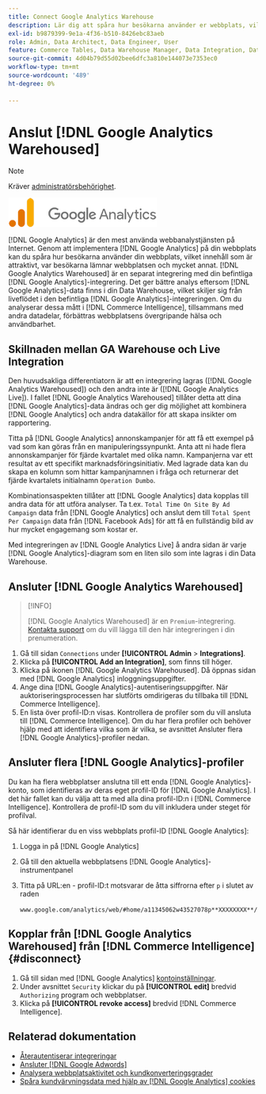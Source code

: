 ```yaml
---
title: Connect Google Analytics Warehouse
description: Lär dig att spåra hur besökarna använder er webbplats, vilket innehåll som är attraktivt, var besökarna lämnar webbplatsen och mycket annat.
exl-id: b9879399-9e1a-4f36-b510-8426ebc83aeb
role: Admin, Data Architect, Data Engineer, User
feature: Commerce Tables, Data Warehouse Manager, Data Integration, Data Import/Export
source-git-commit: 4d04b79d55d02bee6dfc3a810e144073e7353ec0
workflow-type: tm+mt
source-wordcount: '489'
ht-degree: 0%

---
```


# Anslut [!DNL Google Analytics Warehoused]

>[!NOTE]
>
>Kräver [administratörsbehörighet](../../../administrator/user-management/user-management.md).

![Google Analytics-logotyp](../../../assets/google-analytics-logo.png)

[!DNL Google Analytics] är den mest använda webbanalystjänsten på Internet. Genom att implementera [!DNL Google Analytics] på din webbplats kan du spåra hur besökarna använder din webbplats, vilket innehåll som är attraktivt, var besökarna lämnar webbplatsen och mycket annat. [!DNL Google Analytics Warehoused] är en separat integrering med din befintliga [!DNL Google Analytics]-integrering. Det ger bättre analys eftersom [!DNL Google Analytics]-data finns i din Data Warehouse, vilket skiljer sig från liveflödet i den befintliga [!DNL Google Analytics]-integreringen. Om du analyserar dessa mått i [!DNL Commerce Intelligence], tillsammans med andra datadelar, förbättras webbplatsens övergripande hälsa och användbarhet.

## Skillnaden mellan GA Warehouse och Live Integration

Den huvudsakliga differentiatorn är att en integrering lagras ([!DNL Google Analytics Warehoused]) och den andra inte är ([!DNL Google Analytics Live]). I fallet [!DNL Google Analytics Warehoused] tillåter detta att dina [!DNL Google Analytics]-data ändras och ger dig möjlighet att kombinera [!DNL Google Analytics] och andra datakällor för att skapa insikter om rapportering.

Titta på [!DNL Google Analytics] annonskampanjer för att få ett exempel på vad som kan göras från en manipuleringssynpunkt. Anta att ni hade flera annonskampanjer för fjärde kvartalet med olika namn. Kampanjerna var ett resultat av ett specifikt marknadsföringsinitiativ. Med lagrade data kan du skapa en kolumn som hittar kampanjnamnen i fråga och returnerar det fjärde kvartalets initialnamn `Operation Dumbo`.

Kombinationsaspekten tillåter att [!DNL Google Analytics] data kopplas till andra data för att utföra analyser. Ta t.ex. `Total Time On Site By Ad Campaign` data från [!DNL Google Analytics] och anslut dem till `Total Spent Per Campaign` data från [!DNL Facebook Ads] för att få en fullständig bild av hur mycket engagemang som kostar er.

Med integreringen av [!DNL Google Analytics Live] å andra sidan är varje [!DNL Google Analytics]-diagram som en liten silo som inte lagras i din Data Warehouse.

## Ansluter [!DNL Google Analytics Warehoused]

>[!INFO]
>
>[!DNL Google Analytics Warehoused] är en `Premium`-integrering. [Kontakta support](https://experienceleague.adobe.com/docs/commerce-knowledge-base/kb/troubleshooting/miscellaneous/mbi-service-policies.html) om du vill lägga till den här integreringen i din prenumeration.

1. Gå till sidan `Connections` under **[!UICONTROL Admin** > **Integrations]**.
1. Klicka på **[!UICONTROL Add an Integration]**, som finns till höger.
1. Klicka på ikonen [!DNL Google Analytics Warehoused]. Då öppnas sidan med [!DNL Google Analytics] inloggningsuppgifter.
1. Ange dina [!DNL Google Analytics]-autentiseringsuppgifter. När auktoriseringsprocessen har slutförts omdirigeras du tillbaka till [!DNL Commerce Intelligence].
1. En lista över profil-ID:n visas. Kontrollera de profiler som du vill ansluta till [!DNL Commerce Intelligence]. Om du har flera profiler och behöver hjälp med att identifiera vilka som är vilka, se avsnittet Ansluter flera [!DNL Google Analytics]-profiler nedan.

## Ansluter flera [!DNL Google Analytics]-profiler

Du kan ha flera webbplatser anslutna till ett enda [!DNL Google Analytics]-konto, som identifieras av deras eget profil-ID för [!DNL Google Analytics]. I det här fallet kan du välja att ta med alla dina profil-ID:n i [!DNL Commerce Intelligence]. Kontrollera de profil-ID som du vill inkludera under steget för profilval.

Så här identifierar du en viss webbplats profil-ID [!DNL Google Analytics]:

1. Logga in på [!DNL Google Analytics]
1. Gå till den aktuella webbplatsens [!DNL Google Analytics]-instrumentpanel
1. Titta på URL:en - profil-ID:t motsvarar de åtta siffrorna efter `p` i slutet av raden

   `www.google.com/analytics/web/#home/a11345062w43527078p**XXXXXXXX**/`

## Kopplar från [!DNL Google Analytics Warehoused] från [!DNL Commerce Intelligence] {#disconnect}

1. Gå till sidan med [!DNL Google Analytics] [kontoinställningar](https://myaccount.google.com/intro).
1. Under avsnittet `Security` klickar du på **[!UICONTROL edit]** bredvid `Authorizing` program och webbplatser.
1. Klicka på **[!UICONTROL revoke access]** bredvid [!DNL Commerce Intelligence].

## Relaterad dokumentation

* [Återautentiserar integreringar](https://experienceleague.adobe.com/docs/commerce-knowledge-base/kb/how-to/mbi-reauthenticating-integrations.html)
* [Ansluter  [!DNL Google Adwords]](../integrations/google-adwords.md)
* [Analysera webbplatsaktivitet och kundkonverteringsgrader](../../analysis/web-act-cust-conversion.md)
* [Spåra kundvärvningsdata med hjälp av  [!DNL Google Analytics] cookies](../../analysis/google-track-user-acq.md)
